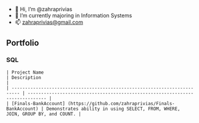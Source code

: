 - 👋 Hi, I’m @zahraprivias
- 🌱 I’m currently majoring in Information Systems
- 📫 zahraprivias@gmail.com

<!---
zahraprivias/zahraprivias is a ✨ special ✨ repository because its `README.md` (this file) appears on your GitHub profile.
You can click the Preview link to take a look at your changes.
--->

## Portfolio
### SQL
    | Project Name                                                              | Description                                                                   |
    | ------------------------------------------------------------------------- | ----------------------------------------------------------------------------- |
    | [Finals-BankAccount] (https://github.com/zahraprivias/Finals-BankAccount) | Demonstrates ability in using SELECT, FROM, WHERE, JOIN, GROUP BY, and COUNT. |
